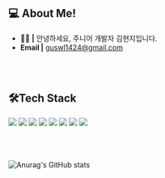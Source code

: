 <!--![header](https://capsule-render.vercel.app/api?type=soft&color=0:EEFF00,100:a82da8&height=250&section=header&text=hyeonji's%20github&fontSize=70)-->
## 💻 About Me!
- 🙋‍♀️  **|** 안녕하세요, 주니어 개발자 김현지입니다.
-  **Email |** guswl1424@gmail.com

<br><br>

## 🛠Tech Stack
<img src="https://img.shields.io/badge/Java-007396?style=flat&logo=Java&logoColor=white"> <img  src="https://img.shields.io/badge/Spring-6DB33F?style=flat&logo=Spring&logoColor=white"/>
<img  src="https://img.shields.io/badge/MySQL-4479A1?style=flat&logo=MySQL&logoColor=white"/> <img  src="https://img.shields.io/badge/Docker-2496ED?style=flat&logo=Docker&logoColor=white"/> 
<img  src="https://img.shields.io/badge/Redis-FF4438?style=flat&logo=Redis&logoColor=white"/> <img  src="https://img.shields.io/badge/Git-F05032?style=flat&logo=Git&logoColor=white"/>
<img  src="https://img.shields.io/badge/GitHub-181717?style=flat&logo=GitHub&logoColor=white"/> <img  src="https://img.shields.io/badge/Spring%20Boot-6DB33F?style=flat&logo=Spring%20Boot&logoColor=white"/>
<br></br>
<br></br>

![Anurag's GitHub stats](https://github-readme-stats.vercel.app/api?username=vbnmopas&hide=contribs,prs&show_icons=true&theme=dracula)


<!--
**vbnmopas/vbnmopas** is a ✨ _special_ ✨ repository because its `README.md` (this file) appears on your GitHub profile.

Here are some ideas to get you started:

- 🔭 I’m currently working on ...
- 🌱 I’m currently learning ...
- 👯 I’m looking to collaborate on ...
- 🤔 I’m looking for help with ...
- 💬 Ask me about ...
- 📫 How to reach me: ...
- 😄 Pronouns: ...
- ⚡ Fun fact: ...
-->
